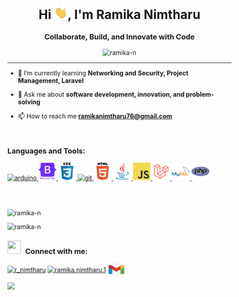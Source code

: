 <h1 align="center">Hi <img src="https://raw.githubusercontent.com/ABSphreak/ABSphreak/master/gifs/Hi.gif" width="30px">, I'm Ramika Nimtharu</h1>
<h3 align="center">Collaborate, Build, and Innovate with Code</h3>


<p align="center"> <img src="https://komarev.com/ghpvc/?username=ramika-n&label=Profile%20views&color=0e75b6&style=flat" alt="ramika-n" /> </p>

---
- 🌱 I’m currently learning **Networking and Security, Project Management, Laravel**

- 💬 Ask me about **software development, innovation, and problem-solving**

- 📫 How to reach me **ramikanimtharu76@gmail.com**

<br>

<h3 align="left">Languages and Tools:</h3>
<p align="left"> <a href="https://www.arduino.cc/" target="_blank" rel="noreferrer"> <img src="https://cdn.worldvectorlogo.com/logos/arduino-1.svg" alt="arduino" width="40" height="40"/> </a> <a href="https://getbootstrap.com" target="_blank" rel="noreferrer"> <img src="https://raw.githubusercontent.com/devicons/devicon/master/icons/bootstrap/bootstrap-plain-wordmark.svg" alt="bootstrap" width="40" height="40"/> </a> <a href="https://www.w3schools.com/css/" target="_blank" rel="noreferrer"> <img src="https://raw.githubusercontent.com/devicons/devicon/master/icons/css3/css3-original-wordmark.svg" alt="css3" width="40" height="40"/> </a> <a href="https://git-scm.com/" target="_blank" rel="noreferrer"> <img src="https://www.vectorlogo.zone/logos/git-scm/git-scm-icon.svg" alt="git" width="40" height="40"/> </a> <a href="https://www.w3.org/html/" target="_blank" rel="noreferrer"> <img src="https://raw.githubusercontent.com/devicons/devicon/master/icons/html5/html5-original-wordmark.svg" alt="html5" width="40" height="40"/> </a> <a href="https://www.java.com" target="_blank" rel="noreferrer"> <img src="https://raw.githubusercontent.com/devicons/devicon/master/icons/java/java-original.svg" alt="java" width="40" height="40"/> </a> <a href="https://developer.mozilla.org/en-US/docs/Web/JavaScript" target="_blank" rel="noreferrer"> <img src="https://raw.githubusercontent.com/devicons/devicon/master/icons/javascript/javascript-original.svg" alt="javascript" width="40" height="40"/> </a> <a href="https://laravel.com/" target="_blank" rel="noreferrer"> <img src="https://github.com/laravel/art/blob/master/laravel-logo.svg" alt="laravel" width="40" height="40"/> </a> <a href="https://www.mysql.com/" target="_blank" rel="noreferrer"> <img src="https://raw.githubusercontent.com/devicons/devicon/master/icons/mysql/mysql-original-wordmark.svg" alt="mysql" width="40" height="40"/> </a> <a href="https://www.php.net" target="_blank" rel="noreferrer"> <img src="https://raw.githubusercontent.com/devicons/devicon/master/icons/php/php-original.svg" alt="php" width="40" height="40"/> </a> </p>


<br><br>


<p ><img  src="https://github-readme-stats.vercel.app/api?username=ramika-n&show_icons=true&locale=en&theme=dark" alt="ramika-n" /></p>

<p ><img  src="https://github-readme-stats.vercel.app/api/top-langs?username=ramika-n&show_icons=true&locale=en&layout=compact&theme=dark" alt="ramika-n" /></p>


<h3 align="left"><img src="https://media.giphy.com/media/iY8CRBdQXODJSCERIr/giphy.gif" width="30" height="30" style="margin-right: 10px;">Connect with me:</h3>
<p align="left">
  <a href="https://instagram.com/r_nimtharu" target="blank"><img align="center" src="https://raw.githubusercontent.com/rahuldkjain/github-profile-readme-generator/master/src/images/icons/Social/instagram.svg" alt="r_nimtharu" height="30" width="40" /></a>
  <a href="https://fb.com/ramika.nimtharu.1" target="blank"><img align="center" src="https://raw.githubusercontent.com/rahuldkjain/github-profile-readme-generator/master/src/images/icons/Social/facebook.svg" alt="ramika.nimtharu.1" height="30" width="40" /></a>
  <a href="ramikanimtharu76@gmail.com" target="blank"><img align="center" src="https://github.com/tandpfun/skill-icons/blob/main/icons/Gmail-Light.svg" alt="ramikanimtharu76@gmail.com" height="30" width="40" /></a>
</p>
<img src="https://user-images.githubusercontent.com/73097560/115834477-dbab4500-a447-11eb-908a-139a6edaec5c.gif"><br><br>

